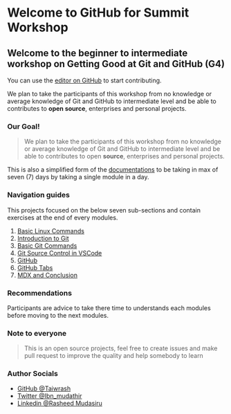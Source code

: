 # Welcome to GitHub for Summit Workshop

##  Welcome to the beginner to intermediate workshop on Getting Good at Git and GitHub (G4)

You can use the [editor on GitHub](https://github.com/Taiwrash/g4-workshop/edit/main/docs/index.md) to start contributing.

 We plan to take the participants of this workshop from no knowledge or average knowledge of Git and GitHub to intermediate level and be able to contributes to **open source**, enterprises and personal projects.

### Our Goal!
> We plan to take the participants of this workshop from no knowledge or average knowledge of Git and GitHub to intermediate level and be able to contributes to open **source**, enterprises and personal projects.

This is also a simplified form of the [documentations]() to be taking in max of seven (7) days by taking a single module in a day.

### Navigation guides

This projects focused on the below seven sub-sections and contain exercises at the end of every modules.

1.  [Basic Linux Commands](/beginner-intermediate/0-basic-linux-commands.md)
2.  [Introduction to Git](/beginner-intermediate/1-intro-to-git.md)
3.  [Basic Git Commands](/beginner-intermediate/2-basic-git-commands.md)
4.  [Git Source Control in VSCode](/beginner-intermediate/3-git-in-vscode.md)
5.  [GitHub](/beginner-intermediate/4-github.md)
6.  [GitHub Tabs](/beginner-intermediate/5-github-tabs.md)
7.  [MDX and Conclusion](/beginner-intermediate/6-conclusion.md)

### Recommendations

Participants are advice to take there time to understands each modules before moving to the next modules.

### Note to everyone

> This is an open source projects, feel free to create issues and make pull request to improve the quality and help somebody to learn

### Author Socials

-   [GitHub @Taiwrash](https://github.com/Taiwrash)
-   [Twitter @Ibn_mudathir](https://twitter.com/Ibn_mudathir)
-   [Linkedin @Rasheed Mudasiru](https://linkedin.com/in/rasheedtaiwo)